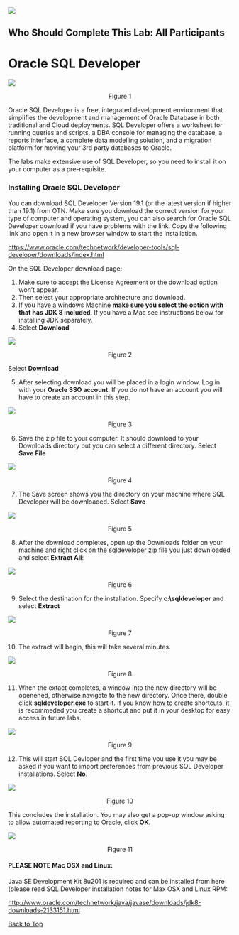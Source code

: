 ﻿![](media/labs.jpg)

## Who Should Complete This Lab: All Participants

# Oracle SQL Developer

![](media/2a237bf2d8192f56f2f3f3190986ecba.jpg)
<p align="center">Figure 1</p>

Oracle SQL Developer is a free, integrated development environment that
simplifies the development and management of Oracle Database in both traditional
and Cloud deployments. SQL Developer offers a worksheet for running queries and
scripts, a DBA console for managing the database, a reports interface, a
complete data modelling solution, and a migration platform for moving your 3rd
party databases to Oracle. 

The labs make extensive use of SQL Developer, so you need to install it on your
computer as a pre-requisite.

### Installing Oracle SQL Developer

You can download SQL Developer Version 19.1 (or the latest version if higher
than 19.1) from OTN. Make sure you download the correct version for your type of
computer and operating system, you can also search for Oracle SQL Developer
download if you have problems with the link. Copy the following link and open it in a new browser window to start the installation.

<https://www.oracle.com/technetwork/developer-tools/sql-developer/downloads/index.html>

On the SQL Developer download page:
1. Make sure to accept the License Agreement or the download option won’t appear.
2. Then select your appropriate architecture and download.
3. If you have a windows Machine **make sure you select the option with that has JDK 8 included**. If you have a Mac see instructions below for installing JDK separately.
4. Select **Download**

![](media/1089ab906386bfd671222fbffa7edc50.png)
<p align="center">Figure 2</p>


Select **Download**

5. After selecting download you will be placed in a login window. Log in with your **Oracle SSO account**. If you do not have an account you will have to create an account in this step.

![](media/a3606214a91077103ad7e0be5ec60df8.png)
<p align="center">Figure 3</p>

6. Save the zip file to your computer. It should download to your Downloads
directory but you can select a different directory. Select **Save File**

![](media/cd38c75e0f452f0e51d4f5f788fca790.png)
<p align="center">Figure 4</p>

7. The Save screen shows you the directory on your machine where SQL Developer will
be downloaded. Select **Save**

![](media/6474856d5357ab2acf340668f8088339.png)
<p align="center">Figure 5</p>

8. After the download completes, open up the Downloads folder on your machine and
right click on the sqldeveloper zip file you just downloaded and select **Extract All**:

![](media/4cdcf92091249d1184ff16dc6801aa08.png)
<p align="center">Figure 6</p>

9. Select the destination for the installation. Specify **c:\\sqldeveloper** and select **Extract**

![](media/a40bf6494b9fc8d2c5ff7f4db366e297.png)
<p align="center">Figure 7</p>

10. The extract will begin, this will take several minutes.

![](media/bfe00b5952b50ea24ae21e2c6b2ea25f.png)
<p align="center">Figure 8</p>

11. When the extact completes, a window into the new directory will be openened, otherwise navigate to the new directory. Once there, double click **sqldeveloper.exe** to start it. If you know how to create shortcuts, it is recommeded you create a shortcut and put it in your desktop for easy access in future labs.

![](media/a5997cf457b87cecda11d256b4c99b02.png)
<p align="center">Figure 9</p>

12. This will start SQL Devloper and the first time you use it you may be asked if you want to import preferences from previous SQL Developer installations. Select **No**.

![](media/4177eef1c2bef26a4f4de93e370a9f14.png)
<p align="center">Figure 10</p>

This concludes the installation. You may also get a pop-up window asking to allow automated reporting to Oracle, click **OK**.

![](media/sqldev.jpg)
<p align="center">Figure 11</p>

#### PLEASE NOTE Mac OSX and Linux:

Java SE Development Kit 8u201 is required and can be installed from here (please
read SQL Developer installation notes for Max OSX and Linux RPM:

<http://www.oracle.com/technetwork/java/javase/downloads/jdk8-downloads-2133151.html>

[Back to Top](#oracle-sql-developer)   


